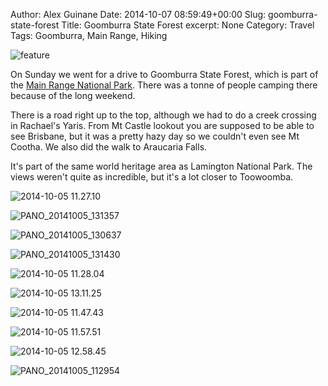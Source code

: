 Author: Alex Guinane
Date: 2014-10-07 08:59:49+00:00
Slug: goomburra-state-forest
Title: Goomburra State Forest
excerpt: None
Category: Travel
Tags: Goomburra, Main Range, Hiking

![feature](/images/2014/2014-10-07-goomburra-state-forest/feature3.jpg)

On Sunday we went for a drive to Goomburra State Forest, which is part of the [Main Range National Park](www.nprsr.qld.gov.au/parks/main-range/about.html). There was a tonne of people camping there because of the long weekend.

There is a road right up to the top, although we had to do a creek crossing in Rachael's Yaris. From Mt Castle lookout you are supposed to be able to see Brisbane, but it was a pretty hazy day so we couldn't even see Mt Cootha. We also did the walk to Araucaria Falls.

It's part of the same world heritage area as Lamington National Park. The views weren't quite as incredible, but it's a lot closer to Toowoomba.

![2014-10-05 11.27.10](/images/2014/2014-10-07-goomburra-state-forest/2014-10-05-11-27-10.jpg)

![PANO_20141005_131357](/images/2014/2014-10-07-goomburra-state-forest/pano_20141005_131357.jpg)

![PANO_20141005_130637](/images/2014/2014-10-07-goomburra-state-forest/pano_20141005_130637.jpg)

![PANO_20141005_131430](/images/2014/2014-10-07-goomburra-state-forest/pano_20141005_131430.jpg)

![2014-10-05 11.28.04](/images/2014/2014-10-07-goomburra-state-forest/2014-10-05-11-28-04.jpg)

![2014-10-05 13.11.25](/images/2014/2014-10-07-goomburra-state-forest/2014-10-05-13-11-25.jpg)

![2014-10-05 11.47.43](/images/2014/2014-10-07-goomburra-state-forest/2014-10-05-11-47-43.jpg)

![2014-10-05 11.57.51](/images/2014/2014-10-07-goomburra-state-forest/2014-10-05-11-57-51.jpg)

![2014-10-05 12.58.45](/images/2014/2014-10-07-goomburra-state-forest/2014-10-05-12-58-45.jpg)

![PANO_20141005_112954](/images/2014/2014-10-07-goomburra-state-forest/pano_20141005_112954.jpg)
